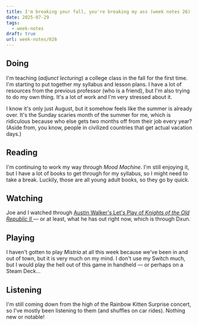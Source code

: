 ```yaml
---
title: I'm breaking your fall, you're breaking my ass (week notes 26)
date: 2025-07-29
tags:
  - week-notes
draft: true
url: week-notes/026
---
```

## Doing
I'm teaching (*adjunct lecturing*) a college class in the fall for the first time. I'm starting to put together my syllabus and lesson plans. I have a lot of resources from the previous professor (who is a friend), but I'm also trying to do my own thing. It's a lot of work and I'm very stressed about it.

I know it's only just August, but it somehow feels like the summer is already over. It's the Sunday scaries month of the summer for me, which is ridiculous because who else gets two months off from their job every year? (Aside from, you know, people in civilized countries that get actual vacation days.)
## Reading
I'm continuing to work my way through *Mood Machine*. I'm still enjoying it, but I have a lot of books to get through for my syllabus, so I might need to take a break. Luckily, those are all young adult books, so they go by quick.
## Watching
Joe and I watched through [Austin Walker's Let's Play of *Knights of the Old Republic II* ](https://youtube.com/playlist?list=PLzb96hSa04DPbyVmGawLPUYr9DUG99k8Q)— or at least, what he has out right now, which is through Dxun.

## Playing
I haven't gotten to play *Mistria* at all this week because we've been in and out of town, but it is very much on my mind. I don't use my Switch much, but I would play the hell out of this game in handheld — or perhaps on a Steam Deck...

## Listening
I'm still coming down from the high of the Rainbow Kitten Surprise concert, so I've mostly been listening to them (and shuffles on car rides). Nothing new or notable!
